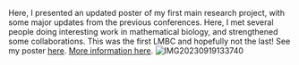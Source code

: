 Here, I presented an updated poster of my first main research project, with some major updates from the previous conferences. Here, I met
several people doing interesting work in mathematical biology, and strengthened some collaborations. This was the first LMBC and hopefully
not the last!
See my poster [here](https://github.com/mattasker/mattasker.github.io/files/12748974/MatthewAsker-Poster-LMB.pdf).
[More information here](https://www.ucl.ac.uk/maths/events/mathematical-biology-meetings/london-mathematical-biology-conference).
![IMG20230919133740](https://github.com/mattasker/mattasker.github.io/assets/36448551/f455cef3-906b-402b-9b19-fc98762e659d)
